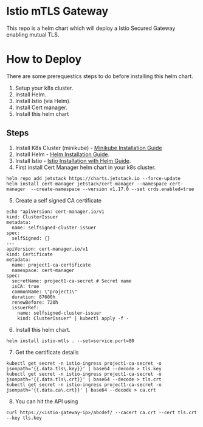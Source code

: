 # Istio mTLS Gateway
This repo is a helm chart which will deploy a Istio Secured Gateway enabling mutual TLS.

# How to Deploy 
There are some prerequestics steps to do before installing this helm chart.   
1. Setup your k8s cluster.
2. Install Helm.
3. Install Istio (via Helm).
4. Install Cert manager.
5. Install this helm chart


## Steps
1. Install K8s Cluster (minikube) - [Minikube Installation Guide](https://minikube.sigs.k8s.io/docs/start/?arch=%2Fwindows%2Fx86-64%2Fstable%2F.exe+download)
2. Install Helm - [Helm Installation Guide](https://helm.sh/docs/intro/install/).
3. Install Istio - [Istio Installation with Helm Guide](https://istio.io/latest/docs/setup/install/helm/).
4. First install Cert Manager helm chart in your k8s cluster. 
```
helm repo add jetstack https://charts.jetstack.io --force-update
helm install cert-manager jetstack/cert-manager --namespace cert-manager  --create-namespace --version v1.17.0 --set crds.enabled=true
```
5. Create a self signed CA certificate
```
echo "apiVersion: cert-manager.io/v1
kind: ClusterIssuer
metadata:
  name: selfsigned-cluster-issuer
spec:
  selfSigned: {}
---
apiVersion: cert-manager.io/v1
kind: Certificate
metadata:
  name: project1-ca-certificate
  namespace: cert-manager
spec:
  secretName: project1-ca-secret # Secret name
  isCA: true
  commonName: \"project1\"
  duration: 87600h
  renewBefore: 720h
  issuerRef:
    name: selfsigned-cluster-issuer
    kind: ClusterIssuer" | kubectl apply -f -
```
6. Install this helm chart. 
```
helm install istio-mtls . --set=service.port=80
```
7. Get the certificate details
```
kubectl get secret -n istio-ingress project1-ca-secret -o jsonpath='{{.data.tls\.key}}' | base64 --decode > tls.key
kubectl get secret -n istio-ingress project1-ca-secret -o jsonpath='{{.data.tls\.crt}}' | base64 --decode > tls.crt
kubectl get secret -n istio-ingress project1-ca-secret -o jsonpath='{{.data.ca\.crt}}' | base64 --decode > ca.crt
```
8. You can hit the API using
```
curl https://<istio-gateway-ip>/abcdef/ --cacert ca.crt --cert tls.crt --key tls.key
```
